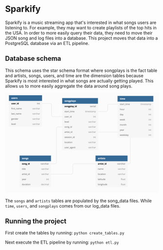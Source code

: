 # Sparkify

Sparkify is a music streaming app that's interested in what songs users are listening to.
For example, they may want to create playlists of the top hits in the USA. In order to 
more easily query their data, they need to move their JSON song and log files into a database.
This project moves that data into a PostgreSQL database via an ETL pipeline.

## Database schema

This schema uses the star schema format where songplays is the fact table and artists, songs,
users, and time are the dimension tables because Sparkify is most interested in what songs are
actually getting played. This allows us to more easily aggregate the data around song plays.

![Sparkify database schema diagram](schema_diagram.png)

The `songs` and `artists` tables are populated by the song_data files. While `time`, `users`,
and `songplays` comes from our log_data files.

## Running the project

First create the tables by running:
`python create_tables.py`

Next execute the ETL pipeline by running:
`python etl.py`